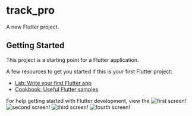 # track_pro

A new Flutter project.

## Getting Started

This project is a starting point for a Flutter application.

A few resources to get you started if this is your first Flutter project:

- [Lab: Write your first Flutter app](https://docs.flutter.dev/get-started/codelab)
- [Cookbook: Useful Flutter samples](https://docs.flutter.dev/cookbook)

For help getting started with Flutter development, view the
![first screen!](image-1.png)
![second screen!](image.png)
![third screen!](image-2.png)
![fourth screen!](image-3.png)